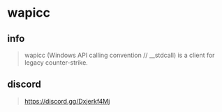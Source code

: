 # wapicc

## info
> wapicc (Windows API calling convention // __stdcall) is a client for legacy counter-strike.

## discord
> https://discord.gg/Dxjerkf4Mj
